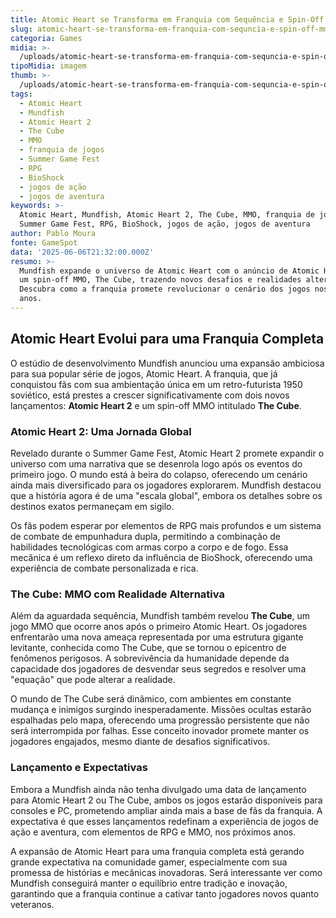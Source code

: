 ```yaml
---
title: Atomic Heart se Transforma em Franquia com Sequência e Spin-Off MMO Inovador
slug: atomic-heart-se-transforma-em-franquia-com-sequncia-e-spin-off-mmo-inovador
categoria: Games
midia: >-
  /uploads/atomic-heart-se-transforma-em-franquia-com-sequncia-e-spin-off-mmo-inovador-thumb.png
tipoMidia: imagem
thumb: >-
  /uploads/atomic-heart-se-transforma-em-franquia-com-sequncia-e-spin-off-mmo-inovador-thumb.png
tags:
  - Atomic Heart
  - Mundfish
  - Atomic Heart 2
  - The Cube
  - MMO
  - franquia de jogos
  - Summer Game Fest
  - RPG
  - BioShock
  - jogos de ação
  - jogos de aventura
keywords: >-
  Atomic Heart, Mundfish, Atomic Heart 2, The Cube, MMO, franquia de jogos,
  Summer Game Fest, RPG, BioShock, jogos de ação, jogos de aventura
author: Pablo Moura
fonte: GameSpot
data: '2025-06-06T21:32:00.000Z'
resumo: >-
  Mundfish expande o universo de Atomic Heart com o anúncio de Atomic Heart 2 e
  um spin-off MMO, The Cube, trazendo novos desafios e realidades alternativas.
  Descubra como a franquia promete revolucionar o cenário dos jogos nos próximos
  anos.
---
```


## Atomic Heart Evolui para uma Franquia Completa

O estúdio de desenvolvimento Mundfish anunciou uma expansão ambiciosa para sua popular série de jogos, Atomic Heart. A franquia, que já conquistou fãs com sua ambientação única em um retro-futurista 1950 soviético, está prestes a crescer significativamente com dois novos lançamentos: **Atomic Heart 2** e um spin-off MMO intitulado **The Cube**.

### Atomic Heart 2: Uma Jornada Global

Revelado durante o Summer Game Fest, Atomic Heart 2 promete expandir o universo com uma narrativa que se desenrola logo após os eventos do primeiro jogo. O mundo está à beira do colapso, oferecendo um cenário ainda mais diversificado para os jogadores explorarem. Mundfish destacou que a história agora é de uma "escala global", embora os detalhes sobre os destinos exatos permaneçam em sigilo.

Os fãs podem esperar por elementos de RPG mais profundos e um sistema de combate de empunhadura dupla, permitindo a combinação de habilidades tecnológicas com armas corpo a corpo e de fogo. Essa mecânica é um reflexo direto da influência de BioShock, oferecendo uma experiência de combate personalizada e rica.

### The Cube: MMO com Realidade Alternativa

Além da aguardada sequência, Mundfish também revelou **The Cube**, um jogo MMO que ocorre anos após o primeiro Atomic Heart. Os jogadores enfrentarão uma nova ameaça representada por uma estrutura gigante levitante, conhecida como The Cube, que se tornou o epicentro de fenômenos perigosos. A sobrevivência da humanidade depende da capacidade dos jogadores de desvendar seus segredos e resolver uma "equação" que pode alterar a realidade.

O mundo de The Cube será dinâmico, com ambientes em constante mudança e inimigos surgindo inesperadamente. Missões ocultas estarão espalhadas pelo mapa, oferecendo uma progressão persistente que não será interrompida por falhas. Esse conceito inovador promete manter os jogadores engajados, mesmo diante de desafios significativos.

### Lançamento e Expectativas

Embora a Mundfish ainda não tenha divulgado uma data de lançamento para Atomic Heart 2 ou The Cube, ambos os jogos estarão disponíveis para consoles e PC, prometendo ampliar ainda mais a base de fãs da franquia. A expectativa é que esses lançamentos redefinam a experiência de jogos de ação e aventura, com elementos de RPG e MMO, nos próximos anos.

A expansão de Atomic Heart para uma franquia completa está gerando grande expectativa na comunidade gamer, especialmente com sua promessa de histórias e mecânicas inovadoras. Será interessante ver como Mundfish conseguirá manter o equilíbrio entre tradição e inovação, garantindo que a franquia continue a cativar tanto jogadores novos quanto veteranos.

